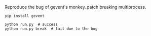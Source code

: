 Reproduce the bug of gevent's monkey_patch breaking multiprocess.
```
pip install gevent

python run.py  # success
python run.py break  # fail due to the bug
```
